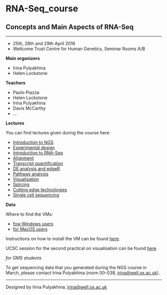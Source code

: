 # RNA-Seq_course

## Concepts and Main Aspects of RNA-Seq
-----------------------------------

- 25th, 28th and 29th April 2016
- Wellcome Trust Centre for Human Genetics, Seminar Rooms A/B


**Main organizers**

- Irina Pulyakhina
- Helen Lockstone


**Teachers**

- Paolo Piazza
- Helen Lockstone
- Irina Pulyakhina
- Davis McCarthy
- ...


**Lectures**

You can find lectures given during the course here:

- [Introduction to NGS](...)
- [Experimental design](https://github.com/jknightlab/RNA-Seq_course/blob/master/Concepts_RNASeq_ExptDesign_250416.pdf)
- [Introduction to RNA-Seq](https://github.com/jknightlab/RNA-Seq_course/blob/master/2016-04-25_RNAseqCourse_RNASeq-QC_irina.pdf)
- [Alignment](https://github.com/jknightlab/RNA-Seq_course/blob/master/2016-04-25_RNAseqCourse_alignment_irina.pdf)
- [Transcript quantification](https://github.com/jknightlab/RNA-Seq_course/blob/master/Concepts_RNASeq_Quantification_280416.pdf)
- [DE analysis and edgeR](...)
- [Pathway analysis](https://github.com/jknightlab/RNA-Seq_course/blob/master/Concepts_RNASeq_PathwayAnalayis_280416.pdf)
- [Visualisation](https://github.com/jknightlab/RNA-Seq_course/blob/master/2016-04-25_RNAseqCourse_vizualise_irina.pdf)
- [Splicing](https://github.com/jknightlab/RNA-Seq_course/blob/master/2016-04-29_RNAseqCourse_splicing_irina.pdf)
- [Cutting edge technologies](...)
- [Single cell sequencing](...)



**Data**

Where to find the VMs:

- [fow Windows users](http://www.well.ox.ac.uk/Portable-VirtualBox.exe)
- [for MacOS users](http://www.well.ox.ac.uk/VirtualBox.zip)

Instructions on how to install the VM can be found
[here](https://github.com/jknightlab/RNA-Seq_course/blob/master/vm_instructions.pdf).

UCSC session for the second practical on visualisation can be found
[here](https://genome-euro.ucsc.edu/cgi-bin/hgTracks?db=hg19&lastVirtModeType=default&lastVirtModeExtraState=&virtModeType=default&virtMode=0&nonVirtPosition=&position=chr22%3A20904012-20924513&hgsid=213561077_dEH3EOWETpcUrPqKhZwX7vWMsZYB).

*for GMS students*

To get sequencing data that you generated during the NGS course in March,
please contact Irina Pulyakhina (room 00-038, irina@well.ox.ac.uk).

-------------
Designed by Irina Pulyakhina, irina@well.ox.ac.uk

